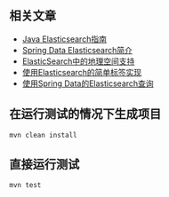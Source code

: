 ## 相关文章

+ [Java Elasticsearch指南](docs/Java-Elasticsearch指南.md)
+ [Spring Data Elasticsearch简介](docs/SpringData-Elasticsearch简介.md)
+ [ElasticSearch中的地理空间支持](docs/ElasticSearch中的地理空间支持.md)
+ [使用Elasticsearch的简单标签实现](docs/使用Elasticsearch的简单标签实现.md)
+ [使用Spring Data的Elasticsearch查询](docs/使用SpringData的Elasticsearch查询.md)

## 在运行测试的情况下生成项目

```shell
mvn clean install
```

## 直接运行测试

```shell
mvn test
```